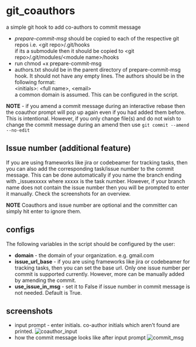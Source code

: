 # git_coauthors
a simple git hook to add co-authors to commit message

* _prepare-commit-msg_ should be copied to each of the respective git repos i.e. \<git repo\>/.git/hooks  
  if its a submodule then it should be copied to \<git repo\>/.git/modules/\<module name\>/hooks
* run chmod +x prepare-commit-msg
* authors.txt should be in the parent directory of prepare-commit-msg hook. It should not have any empty lines. The authors should be in the following format:  
  \<initials\>: \<full name\>, \<email\>  
  a common domain is assumed. This can be configured in the script.
  
**NOTE** - if you amend a commit message during an interactive rebase then the coauthor prompt will pop up again even if you had added them before. This is intentional. However, if you only change file(s) and do not wish to change the commit message during an amend then use 
```git commit --amend --no-edit```

## Issue number (additional feature)
If you are using frameworks like jira or codebeamer for tracking tasks, then you can also add the corresponding task/issue number
to the commit message. This can be done automatically if you name the branch ending with _issuexxxxx where xxxxx is the task number. However, if your branch name does not contain the issue number then you will be prompted to enter it manually. Check the screenshots for an overview.

**NOTE** Coauthors and issue number are optional and the committer can simply hit enter to ignore them.

## configs
The following variables in the script should be configured by the user:
* **domain** - the domain of your organization. e.g. gmail.com
* **issue_url_base** - if you are using frameworks like jira or codebeamer for tracking tasks,
                       then you can set the base url. Only one issue number per commit is supported currently. However, more can be manually added by amending the commit.
* **use_issue_in_msg** - set it to False if issue number in commit message is not needed. Default is True.

## screenshots
* input prompt - enter initials. co-author initials which aren't found are printed.
![coauthor_input](coauthor_input.png)
* how the commit message looks like after input prompt
![commit_msg](commit_msg.png)
